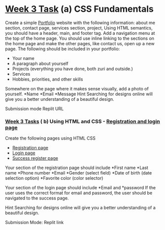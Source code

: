 # [Week 3 Task](https://github.com/olumide12-cell/Assignments) (a) CSS Fundamentals

Create a simple [Portfolio](https://github.com/olumide12-cell/Assignments/tree/week-3/grids%20an%20layout) website with the following information: about me section, contact page, services section, project, Using HTML semantics, you should have a header, main, and footer tag. Add a navigation menu at the top of the home page. You should use inline linking to the sections on the home page and make the other pages, like contact us, open up a new page.
      The following should be included in your portfolio: 
* Your name
* A paragraph about yourself
* Projects (everything you have done, both zuri and outside.)
* Services 
* Hobbies, priorities, and other skills

Somewhere on the page where it makes sense visually, add a photo of yourself.
*Name
*Email
*Message
Hint Searching for designs online will give you a better understanding of a beautiful design.

Submission mode Replit URL


### [Week 3 Tasks](https://github.com/olumide12-cell/Assignments) ( b) Using HTML and CSS - [Registration and login page](https://github.com/olumide12-cell/Assignments/tree/week-3/registration)

Create the following pages using HTML CSS

* [Registration page](https://github.com/olumide12-cell/Assignments/blob/week-3/registration/index.html)
* [Login page](https://github.com/olumide12-cell/Assignments/blob/week-3/registration/login.html)
* [Success register page](https://github.com/olumide12-cell/Assignments/blob/week-3/registration/success.html)

Your section of the registration page should include
*First name 
*Last name
*Phone number
*Email 
*Gender (select field)
*Date of birth (date selection option)
*Favorite color (color selector)

Your section of the login page should include
*Email and
*password
If the user uses the correct format for email and password, the user should be navigated to the success page.

Hint Searching for designs online will give you a better understanding of a beautiful design.

 

Submission Mode: Replit link 
